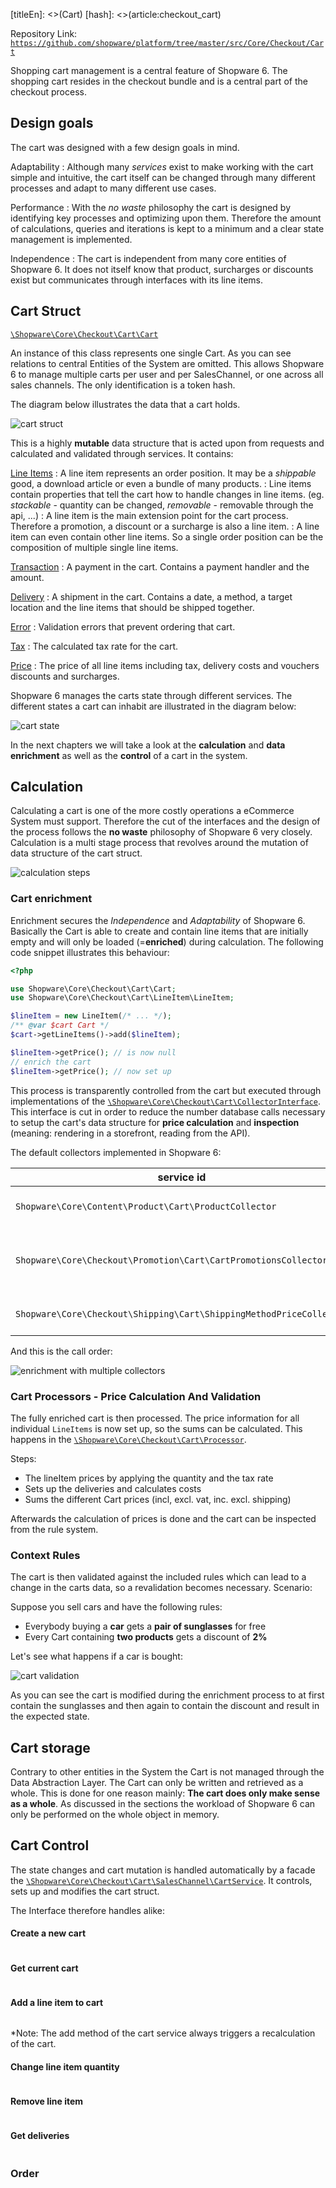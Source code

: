 [titleEn]: <>(Cart)
[hash]: <>(article:checkout_cart)

Repository Link: [`https://github.com/shopware/platform/tree/master/src/Core/Checkout/Cart`](https://github.com/shopware/platform/tree/master/src/Core/Checkout/Cart)

Shopping cart management is a central feature of Shopware 6. The shopping cart resides in the checkout bundle and is a central part of the checkout process.

## Design goals

The cart was designed with a few design goals in mind.

Adaptability
  : Although many *services* exist to make working with the cart simple and intuitive, the cart itself can be changed through many different processes and adapt to many different use cases.
  
Performance
  : With the *no waste* philosophy the cart is designed by identifying key processes and optimizing upon them. Therefore the amount of calculations, queries and iterations is kept to a minimum and a clear state management is implemented.

Independence
  : The cart is independent from many core entities of Shopware 6. It does not itself know that product, surcharges or discounts exist but communicates through interfaces with its line items.

## Cart Struct

[`\Shopware\Core\Checkout\Cart\Cart`](https://github.com/shopware/platform/blob/master/src/Core/Checkout/Cart/Cart.php)

An instance of this class represents one single Cart. As you can see relations to central Entities of the System are omitted. This allows Shopware 6 to manage multiple carts per user and per SalesChannel, or one across all sales channels. The only identification is a token hash.

The diagram below illustrates the data that a cart holds.

![cart struct](./dist/cart-struct.png)

This is a highly **mutable** data structure that is acted upon from requests and calculated and validated through services. It contains:

[Line Items](https://github.com/shopware/platform/blob/master/src/Core/Checkout/Cart/LineItem/LineItem.php)
   : A line item represents an order position. It may be a *shippable* good, a download article or even a bundle of many products.
   : Line items contain properties that tell the cart how to handle changes in line items. (eg. *stackable* - quantity can be changed, *removable* - removable through the api, ...)
   : A line item is the main extension point for the cart process. Therefore a promotion, a discount or a surcharge is also a line item.
   : A line item can even contain other line items. So a single order position can be the composition of multiple single line items.
    
[Transaction](https://github.com/shopware/platform/blob/master/src/Core/Checkout/Cart/Transaction/Struct/Transaction.php)
   : A payment in the cart. Contains a payment handler and the amount.
   
[Delivery](https://github.com/shopware/platform/blob/master/src/Core/Checkout/Cart/Delivery/Struct/Delivery.php)
   : A shipment in the cart. Contains a date, a method, a target location and the line items that should be shipped together.
   
[Error](https://github.com/shopware/platform/blob/master/src/Core/Checkout/Cart/Error/Error.php)
   : Validation errors that prevent ordering that cart.

[Tax](https://github.com/shopware/platform/blob/master/src/Core/Checkout/Cart/Tax/Struct/CalculatedTax.php)
   : The calculated tax rate for the cart.

[Price](https://github.com/shopware/platform/blob/master/src/Core/Checkout/Cart/Price/Struct/CartPrice.php)
   : The price of all line items including tax, delivery costs and vouchers discounts and surcharges.
   
Shopware 6 manages the carts state through different services. The different states a cart can inhabit are illustrated in the diagram below:

![cart state](./dist/cart-state.png)
 
In the next chapters we will take a look at the **calculation** and **data enrichment**  as well as the **control** of a cart in the system.

## Calculation

Calculating a cart is one of the more costly operations a eCommerce System must support. Therefore the cut of the interfaces and the design of the process follows the **no waste** philosophy of Shopware 6 very closely. Calculation is a multi stage process that revolves around the mutation of data structure of the cart struct.

![calculation steps](./dist/calculation-steps.png)

### Cart enrichment

Enrichment secures the *Independence* and *Adaptability* of Shopware 6. Basically the Cart is able to create and contain line items that are initially empty and will only be loaded (=**enriched**) during calculation. The following code snippet illustrates this behaviour:

```php
<?php 

use Shopware\Core\Checkout\Cart\Cart;
use Shopware\Core\Checkout\Cart\LineItem\LineItem;

$lineItem = new LineItem(/* ... */);
/** @var $cart Cart */
$cart->getLineItems()->add($lineItem);

$lineItem->getPrice(); // is now null
// enrich the cart
$lineItem->getPrice(); // now set up
```

This process is transparently controlled from the cart but executed through implementations of the [`\Shopware\Core\Checkout\Cart\CollectorInterface`](https://github.com/shopware/platform/blob/master/src/Core/Checkout/Cart/CollectorInterface.php). This interface is cut in order to reduce the number database calls necessary to setup the cart's data structure for **price calculation** and **inspection** (meaning: rendering in a storefront, reading from the API).

The default collectors implemented in Shopware 6:

| service id | task |
| ---------- | ---- |
| `Shopware\Core\Content\Product\Cart\ProductCollector` | enrich all referenced products |
| `Shopware\Core\Checkout\Promotion\Cart\CartPromotionsCollector` | enrich add, remove and validate promotions |
| `Shopware\Core\Checkout\Shipping\Cart\ShippingMethodPriceCollector` | handle shipping prices |

And this is the call order:

![enrichment with multiple collectors](./dist/enrichment-steps.png)

### Cart Processors - Price Calculation And Validation

The fully enriched cart is then processed. The price information for all individual `LineItems` is now set up, so the sums can be calculated. This happens in the [`\Shopware\Core\Checkout\Cart\Processor`](https://github.com/shopware/platform/blob/master/src/Core/Checkout/Cart/Processor.php).

Steps: 

* The lineItem prices by applying the quantity and the tax rate
* Sets up the deliveries and calculates costs
* Sums the different Cart prices (incl, excl. vat, inc. excl. shipping)

Afterwards the calculation of prices is done and the cart can be inspected from the rule system.

### Context Rules

The cart is then validated against the included rules which can lead to a change in the carts data, so a revalidation becomes necessary. Scenario:

Suppose you sell cars and have the following rules:

* Everybody buying a **car** gets a **pair of sunglasses** for free
* Every Cart containing **two products** gets a discount of **2%**

Let's see what happens if a car is bought:

![cart validation](./dist/cart-validation.png)

As you can see the cart is modified during the enrichment process to at first contain the sunglasses and then again to contain the discount and result in the expected state.

## Cart storage

Contrary to other entities in the System the Cart is not managed through the Data Abstraction Layer. The Cart can only be written and retrieved as a whole. This is done for one reason mainly: **The cart does only make sense as a whole**. As discussed in the sections the workload of Shopware 6 can only be performed on the whole object in memory.

## Cart Control

The state changes and cart mutation is handled automatically by a facade the [`\Shopware\Core\Checkout\Cart\SalesChannel\CartService`](https://github.com/shopware/platform/blob/master/src/Core/Checkout/Cart/SalesChannel/CartService.php). It controls, sets up and modifies the cart struct.

The Interface therefore handles alike:


#### Create a new cart

```php:./_examples/10-cart-example.php#ExampleCreateNew
```

#### Get current cart

```php:./_examples/10-cart-example.php#ExampleCurrentCart
```

#### Add a line item to cart

```php:./_examples/10-cart-example.php#ExampleAddToCart
```

*Note: The add method of the cart service always triggers a recalculation of the cart.

#### Change line item quantity

```php:./_examples/10-cart-example.php#ExampleChangeQuantity
```

#### Remove line item

```php:./_examples/10-cart-example.php#ExampleRemoveItem
```

#### Get deliveries

```php:./_examples/10-cart-example.php#ExampleGetDeliveries
```

### Order

```php:./_examples/10-cart-example.php#ExampleOrder

```
